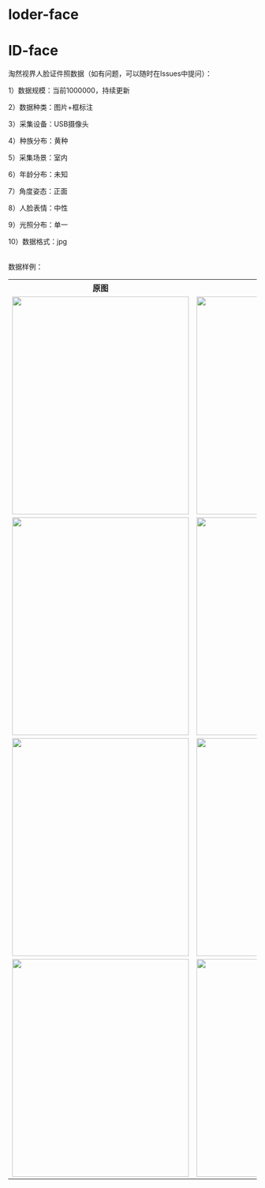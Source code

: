 # loder-face
# ID-face
<p>淘然视界人脸证件照数据（如有问题，可以随时在Issues中提问）：</p>
<p>1）数据规模：当前1000000，持续更新</p>
<p>2）数据种类：图片+框标注</p>
<p>3）采集设备：USB摄像头</p>
<p>4）种族分布：黄种</p>
<p>5）采集场景：室内</p>
<p>6）年龄分布：未知</p>
<p>7）角度姿态：正面</p>
<p>8）人脸表情：中性</p>
<p>9）光照分布：单一</p>
<p>10）数据格式：jpg</p>

<br>数据样例：<br>
<table>
  <tr>
    <th>原图</th>
    <th>标注样例</th>
  </tr>
  <tr>
    <td> <img src="https://github.com/cmhu/loder-face/blob/master/pic/1.jpg" width="358" height="441" /> </td>
    <td> <img src="https://github.com/cmhu/loder-face/blob/master/pic/1.jpg" width="358" height="441" /> </td>
  </tr>
  <tr>
    <td> <img src="https://github.com/cmhu/ID-face/blob/master/pic/2.jpg" width="358" height="441" /> </td>
    <td> <img src="https://github.com/cmhu/ID-face/blob/master/pic/2-1.jpg" width="358" height="441" /> </td>
  </tr>
  <tr>
    <td> <img src="https://github.com/cmhu/ID-face/blob/master/pic/3.jpg" width="358" height="441" /> </td>
    <td> <img src="https://github.com/cmhu/ID-face/blob/master/pic/3-1.jpg" width="358" height="441" /> </td>
  </tr>     
    <tr>
    <td> <img src="https://github.com/cmhu/ID-face/blob/master/pic/4.jpg" width="358" height="441" /> </td>
    <td> <img src="https://github.com/cmhu/ID-face/blob/master/pic/4-1.jpg" width="358" height="441" /> </td>
  </tr>  
</table>

    
      
      
